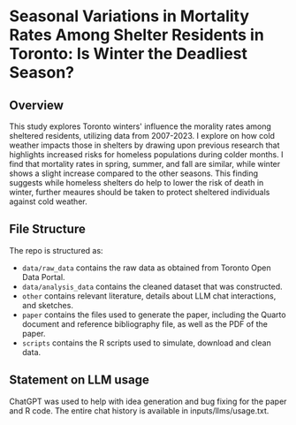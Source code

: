 # Seasonal Variations in Mortality Rates Among Shelter Residents in Toronto: Is Winter the Deadliest Season?

## Overview

This study explores Toronto winters' influence the morality rates among sheltered residents, utilizing data from 2007-2023. I explore on how cold weather impacts those in shelters by drawing upon previous research that highlights increased risks for homeless populations during colder months. I find that mortality rates in spring, summer, and fall are similar, while winter shows a slight increase compared to the other seasons. This finding suggests while homeless shelters do help to lower the risk of death in winter, further meaures should be taken to protect sheltered individuals against cold weather.

## File Structure

The repo is structured as:

-   `data/raw_data` contains the raw data as obtained from Toronto Open Data Portal.
-   `data/analysis_data` contains the cleaned dataset that was constructed.
-   `other` contains relevant literature, details about LLM chat interactions, and sketches.
-   `paper` contains the files used to generate the paper, including the Quarto document and reference bibliography file, as well as the PDF of the paper. 
-   `scripts` contains the R scripts used to simulate, download and clean data.

## Statement on LLM usage

ChatGPT was used to help with idea generation and bug fixing for the paper and R code. The entire chat history is available in inputs/llms/usage.txt.